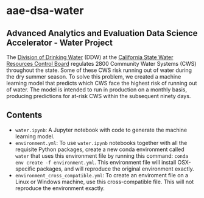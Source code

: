 # aae-dsa-water
## Advanced Analytics and Evaluation Data Science Accelerator - Water Project

The [Division of Drinking Water](https://www.waterboards.ca.gov/drinking_water/programs/) (DDW) at the [California State Water Resources Control Board](https://www.waterboards.ca.gov/) regulates 2800 Community Water Systems (CWS) throughout the state. Some of these CWS risk running out of water during the dry summer season. To solve this problem, we created a machine learning model that predicts which CWS face the highest risk of running out of water. The model is intended to run in production on a monthly basis, producing predictions for at-risk CWS within the subsequent ninety days. 

## Contents
* `water.ipynb`: A Jupyter notebook with code to generate the machine learning model.
* `environment.yml`: To use `water.ipynb` notebooks together with all the requisite Python packages, create a new conda environment called `water` that uses this environment file by running this command: `conda env create -f environment.yml`. This environment file will install OSX-specific packages, and will reproduce the original environment exactly.
* `environment_cross_compatible.yml`: To create an enviroment file on a Linux or Windows machine, use this cross-compatible file. This will not reproduce the environment exactly.
